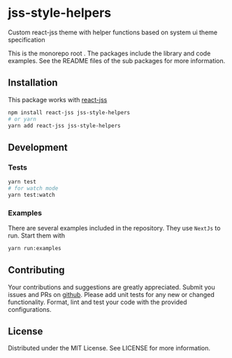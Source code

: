# jss-style-helpers

Custom react-jss theme with helper functions based on system ui theme
specification

This is the monorepo root . The packages include the library and code examples.
See the README files of the sub packages for more information.

## Installation

This package works with [react-jss](https://www.npmjs.com/package/react-jss)

```bash
npm install react-jss jss-style-helpers
# or yarn
yarn add react-jss jss-style-helpers
```

## Development

### Tests

```bash
yarn test
# for watch mode
yarn test:watch
```

### Examples

There are several examples included in the repository. They use `NextJs` to run.
Start them with

```bash
yarn run:examples
```

## Contributing

Your contributions and suggestions are greatly appreciated. Submit you issues
and PRs on [github](https://github.com/trival/jss-style-helpers). Please add
unit tests for any new or changed functionality. Format, lint and test your code
with the provided configurations.

## License

Distributed under the MIT License. See LICENSE for more information.
